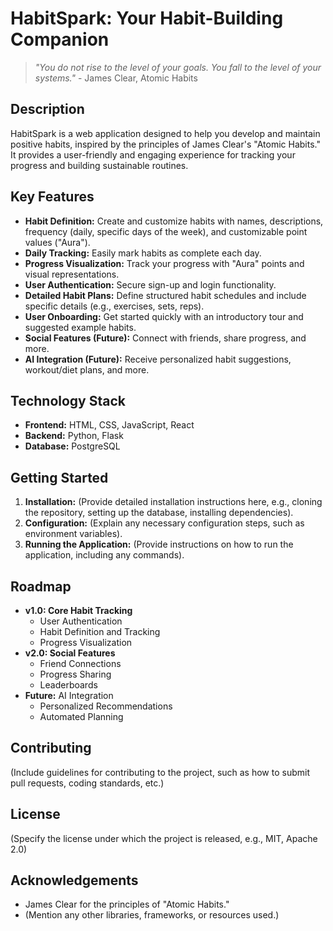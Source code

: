 # HabitSpark: Your Habit-Building Companion

> *"You do not rise to the level of your goals. You fall to the level of your systems."* - James Clear, Atomic Habits

## Description

HabitSpark is a web application designed to help you develop and maintain positive habits, inspired by the principles of James Clear's "Atomic Habits." It provides a user-friendly and engaging experience for tracking your progress and building sustainable routines.

## Key Features

* **Habit Definition:** Create and customize habits with names, descriptions, frequency (daily, specific days of the week), and customizable point values ("Aura").
* **Daily Tracking:** Easily mark habits as complete each day.
* **Progress Visualization:** Track your progress with "Aura" points and visual representations.
* **User Authentication:** Secure sign-up and login functionality.
* **Detailed Habit Plans:** Define structured habit schedules and include specific details (e.g., exercises, sets, reps).
* **User Onboarding:** Get started quickly with an introductory tour and suggested example habits.
* **Social Features (Future):** Connect with friends, share progress, and more.
* **AI Integration (Future):** Receive personalized habit suggestions, workout/diet plans, and more.

## Technology Stack

* **Frontend:** HTML, CSS, JavaScript, React
* **Backend:** Python, Flask
* **Database:** PostgreSQL

## Getting Started

1.  **Installation:** (Provide detailed installation instructions here, e.g., cloning the repository, setting up the database, installing dependencies).
2.  **Configuration:** (Explain any necessary configuration steps, such as environment variables).
3.  **Running the Application:** (Provide instructions on how to run the application, including any commands).

## Roadmap

* **v1.0: Core Habit Tracking**
    * User Authentication
    * Habit Definition and Tracking
    * Progress Visualization
* **v2.0: Social Features**
    * Friend Connections
    * Progress Sharing
    * Leaderboards
* **Future:** AI Integration
    * Personalized Recommendations
    * Automated Planning

## Contributing

(Include guidelines for contributing to the project, such as how to submit pull requests, coding standards, etc.)

## License

(Specify the license under which the project is released, e.g., MIT, Apache 2.0)

## Acknowledgements

* James Clear for the principles of "Atomic Habits."
* (Mention any other libraries, frameworks, or resources used.)